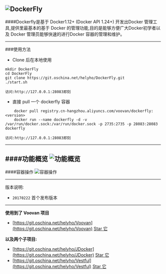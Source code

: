 ![DockerFly](http://git.oschina.net/uploads/images/2017/0227/130240_f5a011b5_116083.png "DockerFly")
------------------

####Dockerfly是基于 Docker1.12+ (Docker API 1.24+) 开发出Docker 管理工具,提供里最基本的基于 Docker 的管理功能,目的是能够方便广大Docker初学者以及 Docker 管理员能够快速的进行Docker 容器的管理和维护。

------------------

###使用方法
 - Clone 后在本地使用
```shell
mkdir DockerFly
cd DockerFly
git clone https://git.oschina.net/helyho/DockerFly.git
./start.sh
```
    访问:http://127.0.0.1:28083即刻

 - 直接 pull 一个 dockerfly 容器
```shell
    docker pull registry.cn-hangzhou.aliyuncs.com/voovan/dockerfly:<version>
    docker run --name dockerfly -d -v /var/run/docker.sock:/var/run/docker.sock -p 2735:2735 -p 28083:28083 dockerfly
```
    访问:http://127.0.0.1:28083即刻

------------------
####功能概览
![功能概览](http://git.oschina.net/uploads/images/2017/0227/125457_aa86c71d_116083.gif "功能概览")
------------------
####容器操作
![容器操作](http://git.oschina.net/uploads/images/2017/0227/125522_866b27ec_116083.gif "容器操作")

------------------
版本说明:
 - `20170222` 首个发布版本

------------------
**使用到了 Voovan 项目**

 - [https://git.oschina.net/helyho/Voovan](https://git.oschina.net/helyho/Voovan) [Star 它](https://git.oschina.net/helyho/Voovan/star)

**以及两个子项目:**
 - [https://git.oschina.net/helyho/JDocker](https://git.oschina.net/helyho/JDocker) [Star 它](https://git.oschina.net/helyho/JDocker/star)
 - [https://git.oschina.net/helyho/Vestful](https://git.oschina.net/helyho/Vestful) [Star 它](https://git.oschina.net/helyho/Vestful/star)
